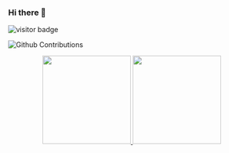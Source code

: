 ### Hi there 👋

![visitor badge](https://visitor-badge.glitch.me/badge?page_id=NelsonHAlmeida.NelsonHAlmeida)

![Github Contributions](https://github-readme-streak-stats.herokuapp.com/?user=NelsonHAlmeida)<br>

<div align="center">
 
<a href="https://github.com/NelsonHAlmeida">
  <img height="180em" src="https://github-readme-stats.vercel.app/api?username=NelsonHAlmeida&show_icons=true&theme=tokyonight&include_all_commits=true&count_private=true"/>
 <img height="180em" src="https://github-readme-streak-stats.herokuapp.com/?user=NelsonHAlmeida&layout=compact&langs_count=7&theme=tokyonight"/>   
<!--   
  <img height="180em" src="https://github-readme-stats.vercel.app/api/top-langs/?username=NelsonHAlmeida&layout=compact&langs_count=7&theme=tokyonight"/> 
-->
</div>


<!--
**NelsonHAlmeida/NelsonHAlmeida** is a ✨ _special_ ✨ repository because its `README.md` (this file) appears on your GitHub profile.

Here are some ideas to get you started:

- 🔭 I’m currently working on ...
- 🌱 I’m currently learning ...
- 👯 I’m looking to collaborate on ...
- 🤔 I’m looking for help with ...
- 💬 Ask me about ...
- 📫 How to reach me: ...
- 😄 Pronouns: ...
- ⚡ Fun fact: ...
-->
